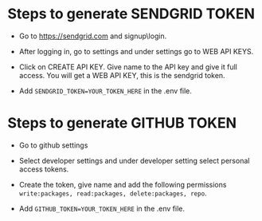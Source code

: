 # Steps to generate SENDGRID TOKEN

- Go to https://sendgrid.com and signup\login.

- After logging in, go to settings and under settings go to WEB API KEYS.

- Click on CREATE API KEY. Give name to the API key and give it full access. You will get a WEB API KEY, this is the sendgrid token.

- Add `SENDGRID_TOKEN=YOUR_TOKEN_HERE` in the .env file.

# Steps to generate GITHUB TOKEN

- Go to github settings

- Select developer settings and under developer setting select personal access tokens.

- Create the token, give name and add the following permissions `write:packages, read:packages, delete:packages, repo`.

- Add `GITHUB_TOKEN=YOUR_TOKEN_HERE` in the .env file.
